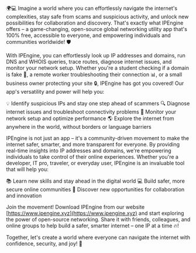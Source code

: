 🌍💻 Imagine a world where you can effortlessly navigate the internet's complexities, stay safe from scams and suspicious activity, and unlock new possibilities for collaboration and discovery. That's exactly what IPEngine offers – a game-changing, open-source global networking utility app that's 100% free, accessible to everyone, and empowering individuals and communities worldwide! 🛡️

With IPEngine, you can effortlessly look up IP addresses and domains, run DNS and WHOIS queries, trace routes, diagnose internet issues, and monitor your network setup. Whether you're a student checking if a domain is fake 💸, a remote worker troubleshooting their connection 📊, or a small business owner protecting your site 🔒, IPEngine has got you covered! Our app's versatility and power will help you:

💡 Identify suspicious IPs and stay one step ahead of scammers
🔍 Diagnose internet issues and troubleshoot connectivity problems
💼 Monitor your network setup and optimize performance
🌎 Explore the internet from anywhere in the world, without borders or language barriers

IPEngine is not just an app – it's a community-driven movement to make the internet safer, smarter, and more transparent for everyone. By providing real-time insights into IP addresses and domains, we're empowering individuals to take control of their online experiences. Whether you're a developer, IT pro, traveler, or everyday user, IPEngine is an invaluable tool that will help you:

📚 Learn new skills and stay ahead in the digital world
💻 Build safer, more secure online communities
🌟 Discover new opportunities for collaboration and innovation

Join the movement! Download IPEngine from our website [https://www.ipengine.xyz](https://www.ipengine.xyz) and start exploring the power of open-source networking. Share it with friends, colleagues, and online groups to help build a safer, smarter internet – one IP at a time 🔥!

Together, let's create a world where everyone can navigate the internet with confidence, security, and joy! 🚀